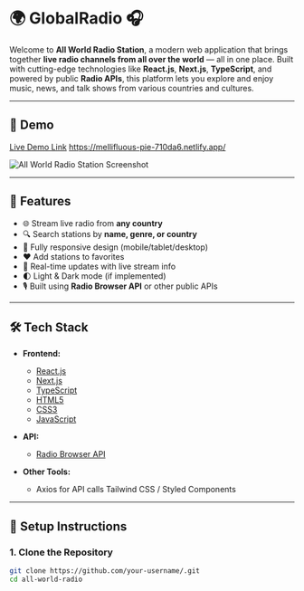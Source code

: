 
# 🌍 GlobalRadio 🎧

Welcome to **All World Radio Station**, a modern web application that brings together **live radio channels from all over the world** — all in one place. Built with cutting-edge technologies like **React.js**, **Next.js**, **TypeScript**, and powered by public **Radio APIs**, this platform lets you explore and enjoy music, news, and talk shows from various countries and cultures.

---

## 📸 Demo

[Live Demo Link](#)    <https://mellifluous-pie-710da6.netlify.app/>

![All World Radio Station Screenshot](./public/screenshot.png) <!-- Optional: Add a real screenshot -->

---

## 🚀 Features

- 🌐 Stream live radio from **any country**
- 🔍 Search stations by **name, genre, or country**
- 📱 Fully responsive design (mobile/tablet/desktop)
- ❤️ Add stations to favorites
- 🔄 Real-time updates with live stream info
- 🌓 Light & Dark mode (if implemented)
- 🎙 Built using **Radio Browser API** or other public APIs

---

## 🛠 Tech Stack

- **Frontend:**
  - [React.js](https://reactjs.org/)
  - [Next.js](https://nextjs.org/)
  - [TypeScript](https://www.typescriptlang.org/)
  - [HTML5](https://developer.mozilla.org/en-US/docs/Web/HTML)
  - [CSS3](https://developer.mozilla.org/en-US/docs/Web/CSS)
  - [JavaScript](https://developer.mozilla.org/en-US/docs/Web/JavaScript)

- **API:**
  - [Radio Browser API](https://www.radio-browser.info/)

- **Other Tools:**
  - Axios  for API calls
   Tailwind CSS / Styled Components

---

## 🧪 Setup Instructions

### 1. Clone the Repository

```bash
git clone https://github.com/your-username/.git
cd all-world-radio
